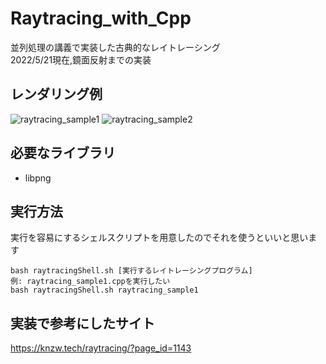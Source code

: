 # Raytracing_with_Cpp
並列処理の講義で実装した古典的なレイトレーシング  
2022/5/21現在,鏡面反射までの実装

## レンダリング例
![raytracing_sample1](https://user-images.githubusercontent.com/83057130/169647840-14f974e0-d222-4b75-942c-bd98ca2ca6c1.png)
![raytracing_sample2](https://user-images.githubusercontent.com/83057130/169647859-c2052fdf-6c2c-4dbf-8d73-ea1cfe319df7.png)

## 必要なライブラリ
- libpng

## 実行方法
実行を容易にするシェルスクリプトを用意したのでそれを使うといいと思います
```
bash raytracingShell.sh [実行するレイトレーシングプログラム]
例: raytracing_sample1.cppを実行したい
bash raytracingShell.sh raytracing_sample1
```
## 実装で参考にしたサイト
https://knzw.tech/raytracing/?page_id=1143

